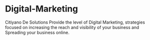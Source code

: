# Digital-Marketing
Citiyano De Solutions Provide the level of Digital Marketing, strategies focused on increasing the reach and visibility of your business and Spreading your business online.
